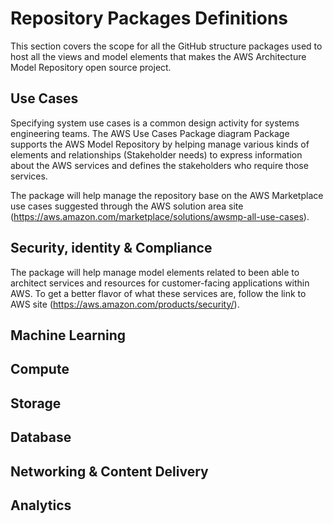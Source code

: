 # Repository Packages Definitions

This section covers the scope for all the GitHub structure packages used to host all the views and model elements that makes the AWS Architecture Model Repository open source project.

## Use Cases

Specifying system use cases is a common design activity for systems engineering teams. The AWS Use Cases Package diagram Package supports the AWS Model Repository by helping manage various kinds of elements and relationships (Stakeholder needs) to express information about the AWS services and defines the stakeholders who require those services.

The package will help manage the repository base on the AWS Marketplace use cases suggested through the AWS solution area site (https://aws.amazon.com/marketplace/solutions/awsmp-all-use-cases).
##  Security, identity & Compliance

The package will help manage model elements related to been able to architect services and resources for customer-facing applications within AWS. To get a better flavor of what these services are, follow the link to AWS site (https://aws.amazon.com/products/security/).

## Machine Learning


## Compute


## Storage


## Database

## Networking & Content Delivery


## Analytics